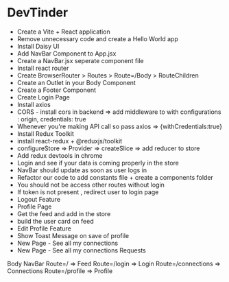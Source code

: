 # DevTinder

- Create a Vite + React application
- Remove unnecessary code and create a Hello World app
- Install Daisy UI
- Add NavBar Component to App.jsx
- Create a NavBar.jsx seperate component file
- Install react router
- Create BrowserRouter > Routes > Route=/Body > RouteChildren
- Create an Outlet in your Body Component
- Create a Footer Component
- Create Login Page
- Install axios
- CORS - install cors in backend => add middleware to with configurations : origin, credentials: true
- Whenever you're making API call so pass axios => {withCredentials:true}
- Install Redux Toolkit
- install react-redux + @reduxjs/toolkit
- configureStore => Provider => createSlice => add reducer to store
- Add redux devtools in chrome
- Login and see if your data is coming properly in the store
- NavBar should update as soon as user logs in
- Refactor our code to add constants file + create a components folder
- You should not be access other routes without login
- If token is not present , redirect user to login page
- Logout Feature
- Profile Page
- Get the feed and add in the store
- build the user card on feed
- Edit Profile Feature
- Show Toast Message on save of profile
- New Page - See all my connections
- New Page - See all my connections Requests

Body
NavBar
Route=/ => Feed
Route=/login => Login
Route=/connections => Connections
Route=/profile => Profile
